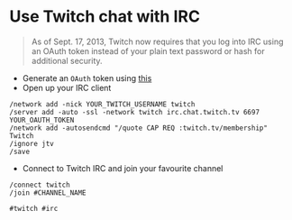 # Use Twitch chat with IRC

> As of Sept. 17, 2013, Twitch now requires that you log into IRC using
> an OAuth token instead of your plain text password or hash for
> additional security.

* Generate an `OAuth` token using [this](https://twitchapps.com/tmi/)
* Open up your IRC client

```text
/network add -nick YOUR_TWITCH_USERNAME twitch
/server add -auto -ssl -network twitch irc.chat.twitch.tv 6697 YOUR_OAUTH_TOKEN
/network add -autosendcmd "/quote CAP REQ :twitch.tv/membership" Twitch
/ignore jtv
/save
```

* Connect to Twitch IRC and join your favourite channel

```text
/connect twitch
/join #CHANNEL_NAME
```

    #twitch #irc
